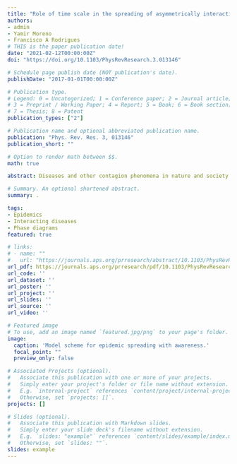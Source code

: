 ```yaml
---
title: "Role of time scale in the spreading of asymmetrically interacting diseases"
authors:
- admin
- Yamir Moreno
- Francisco A Rodrigues
# THIS is the paper publication date!
date: "2021-02-12T00:00:00Z"
doi: "https://doi.org/10.1103/PhysRevResearch.3.013146"

# Schedule page publish date (NOT publication's date).
publishDate: "2017-01-01T00:00:00Z"

# Publication type.
# Legend: 0 = Uncategorized; 1 = Conference paper; 2 = Journal article;
# 3 = Preprint / Working Paper; 4 = Report; 5 = Book; 6 = Book section;
# 7 = Thesis; 8 = Patent
publication_types: ["2"]

# Publication name and optional abbreviated publication name.
publication: "Phys. Rev. Res. 3, 013146"
publication_short: ""

# Option to render math between $$.
math: true

abstract: Diseases and other contagion phenomena in nature and society can interact asymmetrically, such that one can benefit from the other, which in turn impairs the first, in analogy with predator-prey systems. Here, we consider two models for interacting diseaselike dynamics with asymmetric interactions and different associated time scales. Using rate equations for homogeneously mixed populations, we show that the stationary prevalences and phase diagrams of each model behave differently with respect to variations of the relative time scales. We also characterize in detail the regime where transient oscillations are observed, a pattern that is inherent to asymmetrical interactions but often ignored in the literature. Our results contribute to a better understanding of disease dynamics in particular, and interacting processes in general, and could provide interesting insights for real-world applications.

# Summary. An optional shortened abstract.
summary: .

tags:
- Epidemics
- Interacting diseases
- Phase diagrams
featured: true

# links:
# - name: ""
#   url: "https://journals.aps.org/prresearch/abstract/10.1103/PhysRevResearch.3.013146"
url_pdf: https://journals.aps.org/prresearch/pdf/10.1103/PhysRevResearch.3.013146
url_code: ''
url_dataset: ''
url_poster: ''
url_project: ''
url_slides: ''
url_source: ''
url_video: ''

# Featured image
# To use, add an image named `featured.jpg/png` to your page's folder. 
image:
  caption: 'Model scheme for epidemic spreading with awareness.'
  focal_point: ""
  preview_only: false

# Associated Projects (optional).
#   Associate this publication with one or more of your projects.
#   Simply enter your project's folder or file name without extension.
#   E.g. `internal-project` references `content/project/internal-project/index.md`.
#   Otherwise, set `projects: []`.
projects: []

# Slides (optional).
#   Associate this publication with Markdown slides.
#   Simply enter your slide deck's filename without extension.
#   E.g. `slides: "example"` references `content/slides/example/index.md`.
#   Otherwise, set `slides: ""`.
slides: example
---
```

<!--{{% callout note %}}
Click the *Cite* button above to demo the feature to enable visitors to import publication metadata into their reference management software.
{{% /callout %}}

{{% callout note %}}
Click the *Slides* button above to demo Academic's Markdown slides feature.
{{% /callout %}} -->

<!--- Supplementary notes can be added here, including [code and math](https://sourcethemes.com/academic/docs/writing-markdown-latex/). -->
